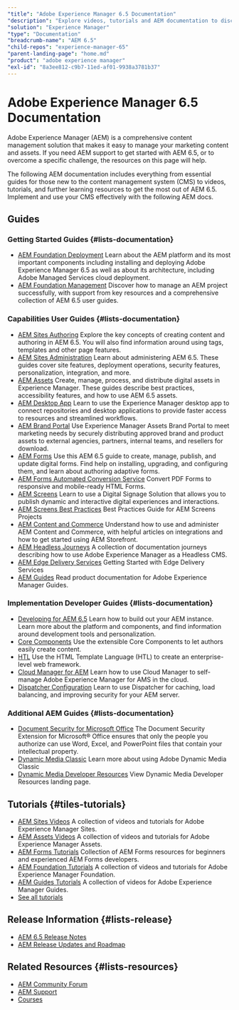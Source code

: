 ```yaml
---
"title": "Adobe Experience Manager 6.5 Documentation"
"description": "Explore videos, tutorials and AEM documentation to discover how to use Adobe Experience Manager 6.5 effectively. Manage content and assets better today."
"solution": "Experience Manager"
"type": "Documentation"
"breadcrumb-name": "AEM 6.5"
"child-repos": "experience-manager-65"
"parent-landing-page": "home.md"
"product": "adobe experience manager"
"exl-id": "8a3ee812-c9b7-11ed-af01-9938a3781b37"
---
```



# Adobe Experience Manager 6.5 Documentation



Adobe Experience Manager (AEM) is a comprehensive content management solution that makes it easy to manage your marketing content and assets. If you need AEM support to get started with AEM 6.5, or to overcome a specific challenge, the resources on this page will help.


The following AEM documentation includes everything from essential guides for those new to the content management system (CMS) to videos, tutorials, and further learning resources to get the most out of AEM 6.5. Implement and use your CMS effectively with the following AEM docs.


## Guides



### Getting Started Guides {#lists-documentation}



* [AEM Foundation Deployment](https://experienceleague.adobe.com/docs/experience-manager-65/content/implementing/deploying/introduction/platform.html)
  Learn about the AEM platform and its most important components including installing and deploying Adobe Experience Manager 6.5 as well as about its architecture, including Adobe Managed Services cloud deployment.
* [AEM Foundation Management](https://experienceleague.adobe.com/docs/experience-manager-65/content/managing/home.html)
  Discover how to manage an AEM project successfully, with support from key resources and a comprehensive collection of AEM 6.5 user guides.

### Capabilities User Guides {#lists-documentation}



* [AEM Sites Authoring](https://experienceleague.adobe.com/docs/experience-manager-65/content/sites/authoring/essentials/first-steps.html)
  Explore the key concepts of creating content and authoring in AEM 6.5. You will also find information around using tags, templates and other page features.
* [AEM Sites Administration](https://experienceleague.adobe.com/docs/experience-manager-65/content/sites/administering/home.html)
  Learn about administering AEM 6.5. These guides cover site features, deployment operations, security features, personalization, integration, and more.
* [AEM Assets](https://experienceleague.adobe.com/docs/experience-manager-65/content/assets/assets.html)
  Create, manage, process, and distribute digital assets in Experience Manager. These guides describe best practices, accessibility features, and how to use AEM 6.5 assets.
* [AEM Desktop App](https://experienceleague.adobe.com/docs/experience-manager-desktop-app/using/introduction.html)
  Learn to use the Experience Manager desktop app to connect repositories and desktop applications to provide faster access to resources and streamlined workflows.
* [AEM Brand Portal](https://experienceleague.adobe.com/docs/experience-manager-brand-portal/using/home.html)
  Use Experience Manager Assets Brand Portal to meet marketing needs by securely distributing approved brand and product assets to external agencies, partners, internal teams, and resellers for download.
* [AEM Forms](https://experienceleague.adobe.com/docs/experience-manager-65/content/forms/getting-started/introduction-aem-forms.html)
  Use this AEM 6.5 guide to create, manage, publish, and update digital forms. Find help on installing, upgrading, and configuring them, and learn about authoring adaptive forms.
* [AEM Forms Automated Conversion Service](https://experienceleague.adobe.com/docs/aem-forms-automated-conversion-service/using/introduction.html)
  Convert PDF Forms to responsive and mobile-ready HTML Forms.
* [AEM Screens](https://experienceleague.adobe.com/docs/experience-manager-screens/user-guide/aem-screens-introduction.html)
  Learn to use a Digital Signage Solution that allows you to publish dynamic and interactive digital experiences and interactions.
* [AEM Screens Best Practices](https://experienceleague.adobe.com/docs/experience-manager-screens/using/about-guide.html)
  Best Practices Guide for AEM Screens Projects
* [AEM Content and Commerce](https://experienceleague.adobe.com/docs/experience-manager-65/content/commerce/introduction.html)
  Understand how to use and administer AEM Content and Commerce, with helpful articles on integrations and how to get started using AEM Storefront.
* [AEM Headless Journeys](https://experienceleague.adobe.com/docs/experience-manager-65/content/headless/overview.html)
  A collection of documentation journeys describing how to use Adobe Experience Manager as a Headless CMS.
* [AEM Edge Delivery Services](https://experienceleague.adobe.com/docs/experience-manager-65/content/edge-delivery-services/overview.html)
  Getting Started with Edge Delivery Services
* [AEM Guides](https://experienceleague.adobe.com/docs/experience-manager-guides/using/overview.html)
  Read product documentation for Adobe Experience Manager Guides.

### Implementation Developer Guides {#lists-documentation}



* [Developing for AEM 6.5](https://experienceleague.adobe.com/docs/experience-manager-65/content/implementing/developing/introduction/getting-started.html)
  Learn how to build out your AEM instance. Learn more about the platform and components, and find information around development tools and personalization.
* [Core Components](https://experienceleague.adobe.com/docs/experience-manager-core-components/using/introduction.html)
  Use the extensible Core Components to let authors easily create content.
* [HTL](https://experienceleague.adobe.com/docs/experience-manager-htl/content/overview.html)
  Use the HTML Template Language (HTL) to create an enterprise-level web framework.
* [Cloud Manager for AEM](https://experienceleague.adobe.com/docs/experience-manager-cloud-manager/content/introduction.html)
  Learn how to use Cloud Manager to self-manage Adobe Experience Manager for AMS in the cloud.
* [Dispatcher Configuration](https://experienceleague.adobe.com/docs/experience-manager-dispatcher/using/dispatcher.html)
  Learn to use Dispatcher for caching, load balancing, and improving security for your AEM server.

### Additional AEM Guides {#lists-documentation}



* [Document Security for Microsoft Office](https://experienceleague.adobe.com/docs/experience-manager-document-security/using/document-security-extension-microsoft-office.html)
  The Document Security Extension for Microsoft® Office ensures that only the people you authorize can use Word, Excel, and PowerPoint files that contain your intellectual property.
* [Dynamic Media Classic](https://experienceleague.adobe.com/docs/dynamic-media-classic/using/upgrade/upgrade.html)
  Learn more about using Adobe Dynamic Media Classic
* [Dynamic Media Developer Resources](dynamic-media-developer-resources.html)
  View Dynamic Media Developer Resources landing page.

## Tutorials {#tiles-tutorials}



* [AEM Sites Videos](https://experienceleague.adobe.com/docs/experience-manager-learn/sites/overview.html)
  A collection of videos and tutorials for Adobe Experience Manager Sites.
* [AEM Assets Videos](https://experienceleague.adobe.com/docs/experience-manager-learn/assets/overview.html)
  A collection of videos and tutorials for Adobe Experience Manager Assets.
* [AEM Forms Tutorials](https://experienceleague.adobe.com/docs/experience-manager-learn/forms/overview.html)
  Collection of AEM Forms resources for beginners and experienced AEM Forms developers.
* [AEM Foundation Tutorials](https://experienceleague.adobe.com/docs/experience-manager-learn/foundation/overview.html)
  A collection of videos and tutorials for Adobe Experience Manager Foundation.
* [AEM Guides Tutorials](https://experienceleague.adobe.com/docs/experience-manager-guides-learn/videos/overview.html)
  A collection of videos for Adobe Experience Manager Guides.
* [See all tutorials](experience-manager-tutorials.html)

## Release Information {#lists-release}



* [AEM 6.5 Release Notes](https://experienceleague.adobe.com/docs/experience-manager-65/content/release-notes/release-notes.html)
* [AEM Release Updates and Roadmap](https://experienceleague.adobe.com/docs/experience-manager-release-information/aem-release-updates/home.html)

## Related Resources {#lists-resources}



* [AEM Community Forum](https://experienceleaguecommunities.adobe.com/t5/adobe-experience-manager/ct-p/adobe-experience-manager-community)
* [AEM Support](https://experienceleague.adobe.com/?support-solution=Experience+Manager#support)
* [Courses](https://experienceleague.adobe.com/#courses)
